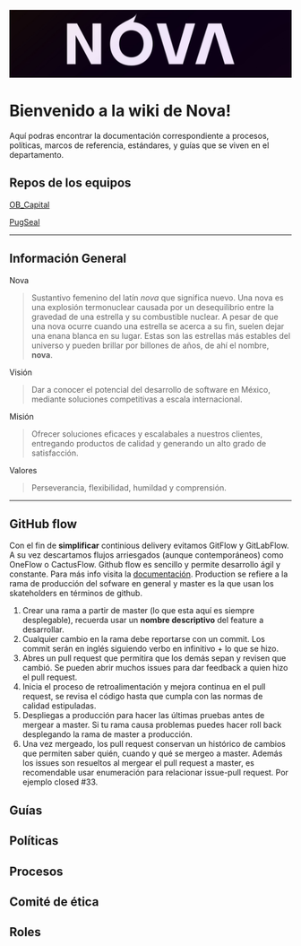 ![](https://raw.githubusercontent.com/novaDepto/Nova/master/Desarrollo%20de%20departamento/Marketing%20y%20comunicaci%C3%B3n/Imagen%20Corporativa/Im%C3%A1genes/NOVA_banner.jpg)
# Bienvenido a la wiki de Nova!
Aquí podras encontrar la documentación correspondiente a procesos, políticas, marcos de referencia, estándares, y guías que se viven en el departamento.
## Repos de los equipos
[OB_Capital](https://github.com/novaDepto/OB_Capital)

[PugSeal](https://github.com/novaDepto/PugSeal)
***
## Información General
Nova
>Sustantivo femenino del latín _nova_ que significa nuevo. Una nova es una explosión termonuclear causada por un desequilibrio entre la gravedad de una estrella y su combustible nuclear. A pesar de que una nova ocurre cuando una estrella se acerca a su fin, suelen dejar una enana blanca​ en su lugar. Estas son las estrellas más estables del universo y pueden brillar por billones de años, de ahí el nombre, **nova**.

Visión

> Dar a conocer el potencial del desarrollo de software en México, mediante soluciones competitivas a escala internacional.

Misión

> Ofrecer soluciones eficaces y escalabales a nuestros clientes, entregando productos de calidad y generando un alto grado de satisfacción.

Valores
> Perseverancia, flexibilidad, humildad y comprensión.

***

## GitHub flow
Con el fin de **simplificar** continious delivery evitamos GitFlow y GitLabFlow. A su vez descartamos flujos arriesgados (aunque contemporáneos) como OneFlow o CactusFlow. Github flow es sencillo y permite desarrollo ágil y constante. Para más info visita la [documentación](https://guides.github.com/introduction/flow/).
Production se refiere a la rama de producción del sofware en general y master es la que usan los skateholders en términos de github.
1. Crear una rama a partir de master (lo que esta aquí es siempre desplegable), recuerda usar un **nombre descriptivo** del feature a desarrollar.
2. Cualquier cambio en la rama debe reportarse con un commit. Los commit serán en inglés siguiendo verbo en infinitivo + lo que se hizo.
3. Abres un pull request que permitira que los demás sepan y revisen que cambió. Se pueden abrir muchos issues para dar feedback a quien hizo el pull request.
4. Inicia el proceso de retroalimentación y mejora continua en el pull request, se revisa el código hasta que cumpla con las normas de calidad estipuladas.
5. Despliegas a producción para hacer las últimas pruebas antes de mergear a master. Si tu rama causa problemas puedes hacer roll back desplegando la rama de master a producción.
6. Una vez mergeado, los pull request conservan un histórico de cambios que permiten saber quién, cuando y qué se mergeo a master. Además los issues son resueltos al mergear el pull request a master, es recomendable usar enumeración para relacionar issue-pull request. Por ejemplo closed #33.
## Guías
## Políticas
## Procesos
## Comité de ética
## Roles
